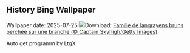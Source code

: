 ## History Bing Wallpaper
Wallpaper date: 2025-07-25
![](https://www.bing.com/th?id=OHR.AshyWoodswallow_FR-CA7138752559_UHD.jpg&w=1000)Download: [Famille de langrayens bruns perchée sur une branche (© Captain Skyhigh/Getty Images)](https://www.bing.com/th?id=OHR.AshyWoodswallow_FR-CA7138752559_UHD.jpg)

Auto get programm by LtgX
